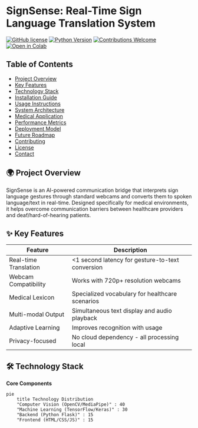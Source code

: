 # SignSense: Real-Time Sign Language Translation System
  
  [![GitHub license](https://img.shields.io/github/license/tharunit/SignSense?style=flat-square)](LICENSE)
  [![Python Version](https://img.shields.io/badge/python-3.8%2B-blue.svg)](https://www.python.org/)
  [![Contributions Welcome](https://img.shields.io/badge/contributions-welcome-brightgreen.svg?style=flat-square)](CONTRIBUTING.md)
  [![Open in Colab](https://colab.research.google.com/assets/colab-badge.svg)](https://colab.research.google.com/github/tharunit/SignSense)
</div>

## Table of Contents
- [Project Overview](#-project-overview)
- [Key Features](#-key-features)
- [Technology Stack](#-technology-stack)  
- [Installation Guide](#-installation-guide)
- [Usage Instructions](#-usage-instructions)
- [System Architecture](#-system-architecture)
- [Medical Application](#-medical-application)
- [Performance Metrics](#-performance-metrics)
- [Deployment Model](#-deployment-model)
- [Future Roadmap](#-future-roadmap)
- [Contributing](#-contributing)
- [License](#-license)
- [Contact](#-contact)

## 🌍 Project Overview
SignSense is an AI-powered communication bridge that interprets sign language gestures through standard webcams and converts them to spoken language/text in real-time. Designed specifically for medical environments, it helps overcome communication barriers between healthcare providers and deaf/hard-of-hearing patients.

## ✨ Key Features
| Feature | Description |
|---------|-------------|
| Real-time Translation | <1 second latency for gesture-to-text conversion |
| Webcam Compatibility | Works with 720p+ resolution webcams |
| Medical Lexicon | Specialized vocabulary for healthcare scenarios |
| Multi-modal Output | Simultaneous text display and audio playback |
| Adaptive Learning | Improves recognition with usage |
| Privacy-focused | No cloud dependency - all processing local |

## 🛠️ Technology Stack
**Core Components**
```mermaid
pie
    title Technology Distribution
    "Computer Vision (OpenCV/MediaPipe)" : 40
    "Machine Learning (TensorFlow/Keras)" : 30
    "Backend (Python Flask)" : 15
    "Frontend (HTML/CSS/JS)" : 15
